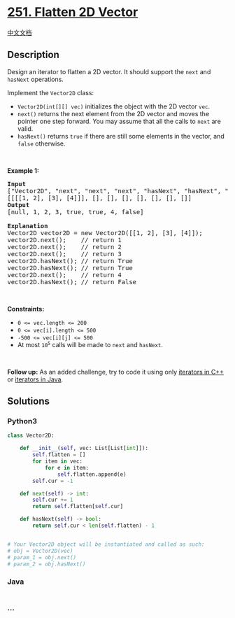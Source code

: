 # [251. Flatten 2D Vector](https://leetcode.com/problems/flatten-2d-vector)

[中文文档](/solution/0200-0299/0251.Flatten%202D%20Vector/README.md)

## Description

<p>Design an iterator to flatten a 2D vector. It should support the <code>next</code> and <code>hasNext</code> operations.</p>

<p>Implement the <code>Vector2D</code> class:</p>

<ul>
	<li><code>Vector2D(int[][] vec)</code> initializes the object with the 2D vector <code>vec</code>.</li>
	<li><code>next()</code> returns the next element from the 2D vector and moves the pointer one step forward. You may assume that all the calls to <code>next</code> are valid.</li>
	<li><code>hasNext()</code> returns <code>true</code> if there are still some elements in the vector, and <code>false</code> otherwise.</li>
</ul>

<p>&nbsp;</p>
<p><strong>Example 1:</strong></p>

<pre>
<strong>Input</strong>
[&quot;Vector2D&quot;, &quot;next&quot;, &quot;next&quot;, &quot;next&quot;, &quot;hasNext&quot;, &quot;hasNext&quot;, &quot;next&quot;, &quot;hasNext&quot;]
[[[[1, 2], [3], [4]]], [], [], [], [], [], [], []]
<strong>Output</strong>
[null, 1, 2, 3, true, true, 4, false]

<strong>Explanation</strong>
Vector2D vector2D = new Vector2D([[1, 2], [3], [4]]);
vector2D.next();    // return 1
vector2D.next();    // return 2
vector2D.next();    // return 3
vector2D.hasNext(); // return True
vector2D.hasNext(); // return True
vector2D.next();    // return 4
vector2D.hasNext(); // return False
</pre>

<p>&nbsp;</p>
<p><strong>Constraints:</strong></p>

<ul>
	<li><code>0 &lt;= vec.length &lt;= 200</code></li>
	<li><code>0 &lt;= vec[i].length &lt;= 500</code></li>
	<li><code>-500 &lt;= vec[i][j] &lt;= 500</code></li>
	<li>At most <code>10<sup>5</sup></code> calls will be made to <code>next</code> and <code>hasNext</code>.</li>
</ul>

<p>&nbsp;</p>
<p><strong>Follow up:</strong> As an added challenge, try to code it using only <a href="http://www.cplusplus.com/reference/iterator/iterator/" target="_blank">iterators in C++</a> or <a href="http://docs.oracle.com/javase/7/docs/api/java/util/Iterator.html" target="_blank">iterators in Java</a>.</p>


## Solutions

<!-- tabs:start -->

### **Python3**

```python
class Vector2D:

    def __init__(self, vec: List[List[int]]):
        self.flatten = []
        for item in vec:
            for e in item:
                self.flatten.append(e)
        self.cur = -1

    def next(self) -> int:
        self.cur += 1
        return self.flatten[self.cur]

    def hasNext(self) -> bool:
        return self.cur < len(self.flatten) - 1


# Your Vector2D object will be instantiated and called as such:
# obj = Vector2D(vec)
# param_1 = obj.next()
# param_2 = obj.hasNext()
```

### **Java**

```java

```

### **...**

```

```

<!-- tabs:end -->
